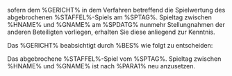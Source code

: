 sofern dem %GERICHT% in dem Verfahren betreffend die Spielwertung des abgebrochenen %STAFFEL%-Spiels am %SPTAG%. Spieltag zwischen %HNAME% und %GNAME% am %SPDATG% nunmehr Stellungnahmen der anderen Beteiligten vorliegen, erhalten Sie diese anliegend zur Kenntnis.

Das %GERICHT% beabsichtigt durch %BES% wie folgt zu entscheiden:

Das abgebrochene %STAFFEL%-Spiel vom %SPTAG%. Spieltag zwischen %HNAME% und %GNAME% ist nach %PARA1% neu anzusetzen.
